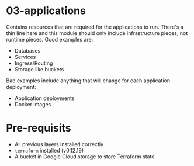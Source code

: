 # 03-applications

Contains resources that are required for the applications to run. There's a thin line here and this module should only include infrastructure pieces, not runtime pieces. Good examples are:

- Databases
- Services
- Ingress/Routing
- Storage like buckets

Bad examples include anything that will change for each application deployment:

- Application deployments
- Docker images

# Pre-requisits

- All previous layers installed correctly
- `terraform` installed (v0.12.19)
- A bucket in Google Cloud storage to store Terraform state
